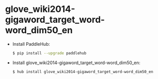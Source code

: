 # glove_wiki2014-gigaword_target_word-word_dim50_en
* Install PaddleHub: 

    ```bash
    $ pip install --upgrade paddlehub
    ```

* Install glove_wiki2014-gigaword_target_word-word_dim50_en: 

    ```bash
    $ hub install glove_wiki2014-gigaword_target_word-word_dim50_en
    ```
